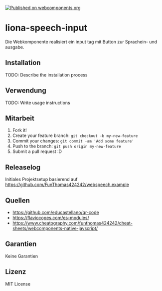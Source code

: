 [![Published on webcomponents.org](https://img.shields.io/badge/webcomponents.org-published-blue.svg)](https://www.webcomponents.org/element/funthomas424242/liona-speech-input)

# liona-speech-input

Die Webkomponente realisiert ein input tag mit Button zur Sprachein- und ausgabe.

## Installation

TODO: Describe the installation process

## Verwendung

TODO: Write usage instructions

## Mitarbeit

1. Fork it!
2. Create your feature branch: `git checkout -b my-new-feature`
3. Commit your changes: `git commit -am 'Add some feature'`
4. Push to the branch: `git push origin my-new-feature`
5. Submit a pull request :D

## Releaselog

Initiales Projektsetup basierend auf https://github.com/FunThomas424242/webspeech.example

## Quellen

* https://github.com/educastellano/qr-code
* https://flaviocopes.com/es-modules/
* https://www.cheatography.com/funthomas424242/cheat-sheets/webcomponents-native-javscript/


## Garantien

Keine Garantien

## Lizenz

MIT License
